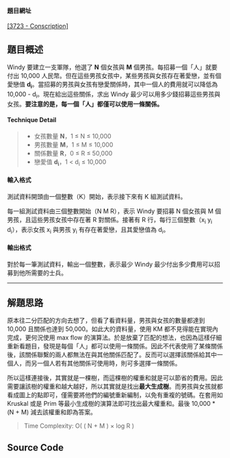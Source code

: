 <!--
[date]: 2012-02-16
[title]:		[PKU] 3723 - Conscription
[name]:	pku-3723-conscription
[tag]:		MST | 最小生成樹, graph theory | 圖論, PKU
-->

#### 題目網址
[[3723 - Conscription]][1]

## 題目概述

Windy 要建立一支軍隊，他選了 **N** 個女孩與 **M** 個男孩。每招募一個「人」就要付出 10,000 人民幣。但在這些男孩女孩中，某些男孩與女孩存在著愛戀，並有個愛戀值 **d<sub>i</sub>**。當招募的男孩與女孩有戀愛關係時，其中一個人的費用就可以降低為 10,000 - d<sub>i</sub>。現在給出這些關係，求出 Windy 最少可以用多少錢招募這些男孩與女孩。**要注意的是，每一個「人」都僅可以使用一條關係。**

#### Technique Detail

> - 女孩數量 **N**，1 ≤ N ≤ 10,000
> - 男孩數量 **M**，1 ≤ M ≤ 10,000
> - 關係數量 **R**，0 ≤ R ≤ 50,000
> - 戀愛值 **d<sub>i</sub>**，1 < d<sub>i</sub> ≤ 10,000

#### 輸入格式

測試資料開頭由一個整數（K）開始，表示接下來有 K 組測試資料。

每一組測試資料由三個整數開始（N M R），表示 Windy 要招募 N 個女孩與 M 個男孩，且這些男孩女孩中存在著 R 對關係。接著有 R 行，每行三個整數（x<sub>i</sub> y<sub>i</sub> d<sub>i</sub>），表示女孩 x<sub>i</sub> 與男孩 y<sub>i</sub> 有存在著愛戀，且其愛戀值為 d<sub>i</sub>。

#### 輸出格式

對於每一筆測試資料，輸出一個整數，表示最少 Windy 最少付出多少費用可以招募到他所需要的士兵。

---

## 解題思路

原本往二分匹配的方向去想了，但看了看資料量，男孩與女孩的數量都達到 10,000 且關係也達到 50,000。如此大的資料量，使用 KM 都不見得能在實現內完成，更何況使用 max flow 的演算法。於是放棄了匹配的想法，也因為這樣仔細重新看題目，發現是每個「人」都可以使用一條關係。因此不代表使用了某條關係後，該關係聯繫的兩人都無法在與其他關係匹配了。反而可以選擇該關係給其中一個人，而另一個人若有其他關係可使用時，則可多選擇一條關係。

所以這樣連接後，其實就是一棵樹，而這棵樹的權重和就是可以節省的費用。因此需要讓該樹的權重和越大越好，所以其實就是找出**最大生成樹**。而男孩與女孩就都看成圖上的點即可，僅需要將他們的編號重新編制，以免有重複的號碼。在套用如 Kruskal 或是 Prim 等最小生成樹的演算法即可找出最大權重和。最後 10,000 * (N + M) 減去該權重和即為答案。

> Time Complexity: O( ( N + M ) × log R )

## Source Code

<script src="https://gist.github.com/1843223.js?file=3723%20-%20Conscription.cpp"></script>

[1]: http://poj.org/problem?id=3723 "Conscription"
